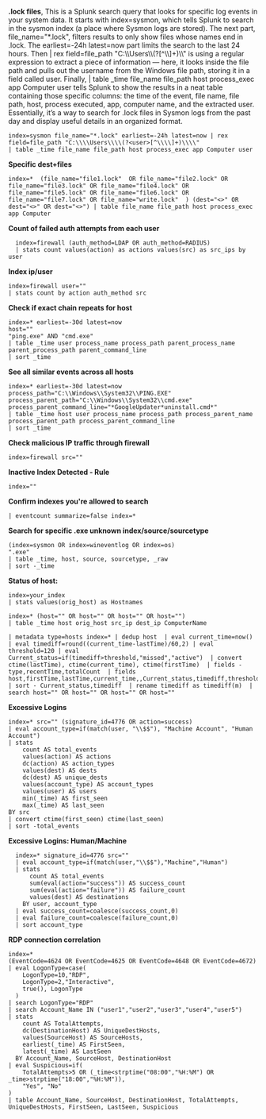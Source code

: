 **.lock files**, 
This is a Splunk search query that looks for specific log events in your system data. It starts with index=sysmon, which tells Splunk to search in the sysmon index (a place where Sysmon logs are stored). The next part, file_name="*.lock", filters results to only show files whose names end in .lock. The earliest=-24h latest=now part limits the search to the last 24 hours. Then | rex field=file_path "C:\\\\Users\\\\(?<user>[^\\\\]+)\\\\" is using a regular expression to extract a piece of information — here, it looks inside the file path and pulls out the username from the Windows file path, storing it in a field called user. Finally, | table _time file_name file_path host process_exec app Computer user tells Splunk to show the results in a neat table containing those specific columns: the time of the event, file name, file path, host, process executed, app, computer name, and the extracted user. Essentially, it’s a way to search for .lock files in Sysmon logs from the past day and display useful details in an organized format.
  ```
  index=sysmon file_name="*.lock" earliest=-24h latest=now | rex field=file_path "C:\\\\Users\\\\(?<user>[^\\\\]+)\\\\"
  | table _time file_name file_path host process_exec app Computer user
  ```

**Specific dest+files**

  ```
  index=*  (file_name="file1.lock"  OR file_name="file2.lock" OR file_name="file3.lock" OR file_name="file4.lock" OR file_name="file5.lock" OR file_name="file6.lock" OR file_name="file7.lock" OR file_name="write.lock"  ) (dest="<>" OR dest="<>" OR dest="<>") | table file_name file_path host process_exec app Computer
  ```

**Count of failed auth attempts from each user**
```
  index=firewall (auth_method=LDAP OR auth_method=RADIUS)
  | stats count values(action) as actions values(src) as src_ips by user
```

**Index ip/user**
  ```
  index=firewall user=""
  | stats count by action auth_method src
  ```

**Check if exact chain repeats for host**
  ```
  index=* earliest=-30d latest=now
  host=""
  "ping.exe" AND "cmd.exe" 
  | table _time user process_name process_path parent_process_name parent_process_path parent_command_line
  | sort _time
  ```

**See all similar events across all hosts**

  ```
  index=* earliest=-30d latest=now
  process_path="C:\\Windows\\System32\\PING.EXE"
  process_parent_path="C:\\Windows\\System32\\cmd.exe"
  process_parent_command_line="*GoogleUpdater*uninstall.cmd*"
  | table _time host user process_name process_path process_parent_name process_parent_path process_parent_command_line
  | sort _time
  ```

**Check malicious IP traffic through firewall**
  ```
  index=firewall src=""
  ```

**Inactive Index Detected - Rule**
```
index=""
```

**Confirm indexes you're allowed to search**
  ```
  | eventcount summarize=false index=*
  ```

**Search for specific .exe unknown index/source/sourcetype**
  ```
  (index=sysmon OR index=wineventlog OR index=os)
  ".exe"
  | table _time, host, source, sourcetype, _raw
  | sort -_time
   ```

**Status of host:**
  ```
  index=your_index
  | stats values(orig_host) as Hostnames
  ```

  ```
  index=* (host="" OR host="" OR host="" OR host="")
  | table _time host orig_host src_ip dest_ip ComputerName
  ```

  ```
  | metadata type=hosts index=* | dedup host  | eval current_time=now()  | eval timediff=round((current_time-lastTime)/60,2) | eval threshold=120 | eval Current_status=if(timediff>threshold,"missed","active")  | convert ctime(lastTime), ctime(current_time), ctime(firstTime)  | fields - type,recentTime,totalCount  | fields host,firstTime,lastTime,current_time,,Current_status,timediff,threshold  | sort - Current_status,timediff  | rename timediff as timediff(m)  | search host="" OR host="" OR host="" OR host="" 
  ```

**Excessive Logins**
  ```
  index=* src="" (signature_id=4776 OR action=success)
  | eval account_type=if(match(user, "\\$$"), "Machine Account", "Human Account")
  | stats 
      count AS total_events
      values(action) AS actions
      dc(action) AS action_types
      values(dest) AS dests
      dc(dest) AS unique_dests
      values(account_type) AS account_types
      values(user) AS users
      min(_time) AS first_seen
      max(_time) AS last_seen
  BY src
  | convert ctime(first_seen) ctime(last_seen)
  | sort -total_events
  ```

**Excessive Logins: Human/Machine**
```
  index=* signature_id=4776 src=""
  | eval account_type=if(match(user,"\\$$"),"Machine","Human")
  | stats 
      count AS total_events 
      sum(eval(action="success")) AS success_count 
      sum(eval(action="failure")) AS failure_count 
      values(dest) AS destinations
    BY user, account_type
  | eval success_count=coalesce(success_count,0)
  | eval failure_count=coalesce(failure_count,0)
  | sort account_type
  ```

**RDP connection correlation**
  ```
  index=*
  (EventCode=4624 OR EventCode=4625 OR EventCode=4648 OR EventCode=4672)
  | eval LogonType=case(
      LogonType=10,"RDP",
      LogonType=2,"Interactive",
      true(), LogonType
    )
  | search LogonType="RDP"
  | search Account_Name IN ("user1","user2","user3","user4","user5")
  | stats 
      count AS TotalAttempts,
      dc(DestinationHost) AS UniqueDestHosts,
      values(SourceHost) AS SourceHosts,
      earliest(_time) AS FirstSeen,
      latest(_time) AS LastSeen
    BY Account_Name, SourceHost, DestinationHost
  | eval Suspicious=if(
      TotalAttempts>5 OR (_time<strptime("08:00","%H:%M") OR _time>strptime("18:00","%H:%M")),
      "Yes", "No"
  )
  | table Account_Name, SourceHost, DestinationHost, TotalAttempts, UniqueDestHosts, FirstSeen, LastSeen, Suspicious
  ```
